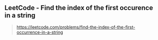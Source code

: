 ## LeetCode - Find the index of the first occurence in a string

> https://leetcode.com/problems/find-the-index-of-the-first-occurrence-in-a-string